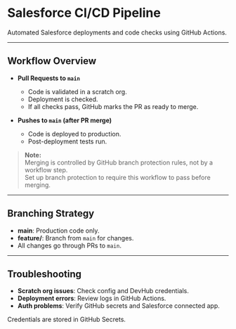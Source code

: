 # Salesforce CI/CD Pipeline

Automated Salesforce deployments and code checks using GitHub Actions.

---

## Workflow Overview

- **Pull Requests to `main`**

  - Code is validated in a scratch org.
  - Deployment is checked.
  - If all checks pass, GitHub marks the PR as ready to merge.

- **Pushes to `main` (after PR merge)**
  - Code is deployed to production.
  - Post-deployment tests run.

> **Note:**  
> Merging is controlled by GitHub branch protection rules, not by a workflow step.  
> Set up branch protection to require this workflow to pass before merging.

---

## Branching Strategy

- **main**: Production code only.
- **feature/**: Branch from `main` for changes.
- All changes go through PRs to `main`.

---

## Troubleshooting

- **Scratch org issues**: Check config and DevHub credentials.
- **Deployment errors**: Review logs in GitHub Actions.
- **Auth problems**: Verify GitHub secrets and Salesforce connected app.

Credentials are stored in GitHub Secrets.
